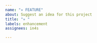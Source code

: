 ```yaml
---
name: "✳️ FEATURE"
about: Suggest an idea for this project
title: "✳ "
labels: enhancement
assignees: in4s

---
```



